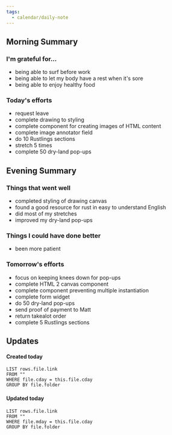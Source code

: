 ```yaml
---
tags:
  - calendar/daily-note
---
```


## Morning Summary

### I'm grateful for...

- being able to surf before work
- being able to let my body have a rest when it's sore
- being able to enjoy healthy food

### Today's efforts

- request leave
- complete drawing to styling
- complete component for creating images of HTML content
- complete image annotator field
- do 10 Rustlings sections
- stretch 5 times
- complete 50 dry-land pop-ups

## Evening Summary

### Things that went well

- completed styling of drawing canvas
- found a good resource for rust in easy to understand English
- did most of my stretches
- improved my dry-land pop-ups

### Things I could have done better

- been more patient

### Tomorrow's efforts

- focus on keeping knees down for pop-ups
- complete HTML 2 canvas component
- complete component preventing multiple instantiation 
- complete form widget 
- do 50 dry-land pop-ups
- send proof of payment to Matt
- return takealot order
- complete 5 Rustlings sections

## Updates

#### Created today

```dataview
LIST rows.file.link
FROM ""
WHERE file.cday = this.file.cday
GROUP BY file.folder
```

#### Updated today

```dataview
LIST rows.file.link
FROM ""
WHERE file.mday = this.file.cday
GROUP BY file.folder
```
